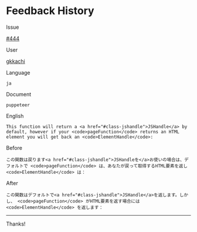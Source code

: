 # Feedback History

Issue

[#444](https://github.com/runebookdev/runebook/issues/444)

User

[gkkachi](https://github.com/gkkachi/)

Language

```
ja
```

Document

```
puppeteer
```


English

```
This function will return a <a href="#class-jshandle">JSHandle</a> by default, however if your <code>pageFunction</code> returns an HTML element you will get back an <code>ElementHandle</code>:
```

Before

```
この関数は戻ります<a href="#class-jshandle">JSHandleを</a>お使いの場合は、デフォルトで <code>pageFunction</code> は、あなたが戻って取得するHTML要素を返し <code>ElementHandle</code> は：
```


After

```
この関数はデフォルトで<a href="#class-jshandle">JSHandle</a>を返します。しかし、 <code>pageFunction</code> がHTML要素を返す場合には <code>ElementHandle</code> を返します：
```

---
Thanks!